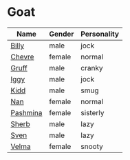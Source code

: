 # Goat

|Name|Gender|Personality|
|---|---|---|
|[Billy](github.com/lindsaygelle/animalcrossing/villager/goat/billy)|male|jock|
|[Chevre](github.com/lindsaygelle/animalcrossing/villager/goat/chevre)|female|normal|
|[Gruff](github.com/lindsaygelle/animalcrossing/villager/goat/gruff)|male|cranky|
|[Iggy](github.com/lindsaygelle/animalcrossing/villager/goat/iggy)|male|jock|
|[Kidd](github.com/lindsaygelle/animalcrossing/villager/goat/kidd)|male|smug|
|[Nan](github.com/lindsaygelle/animalcrossing/villager/goat/nan)|female|normal|
|[Pashmina](github.com/lindsaygelle/animalcrossing/villager/goat/pashmina)|female|sisterly|
|[Sherb](github.com/lindsaygelle/animalcrossing/villager/goat/sherb)|male|lazy|
|[Sven](github.com/lindsaygelle/animalcrossing/villager/goat/sven)|male|lazy|
|[Velma](github.com/lindsaygelle/animalcrossing/villager/goat/velma)|female|snooty|
